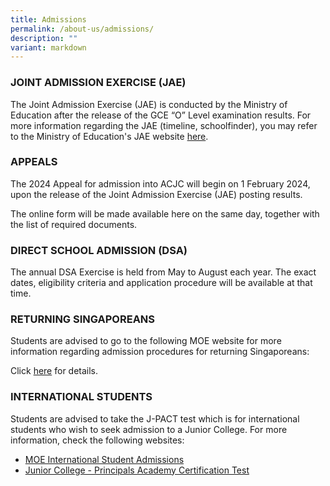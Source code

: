 ```yaml
---
title: Admissions
permalink: /about-us/admissions/
description: ""
variant: markdown
---
```

### JOINT ADMISSION EXERCISE (JAE)

The Joint Admission Exercise (JAE) is conducted by the Ministry of Education after the release of the GCE “O” Level examination results. For more information regarding the JAE (timeline, schoolfinder), you may refer to the Ministry of Education's JAE website [here](https://www.moe.gov.sg/jae).

   

### APPEALS

The 2024 Appeal for admission into ACJC will begin on&nbsp;1 February 2024, upon the release of the Joint Admission Exercise (JAE) posting results.  
  
The online form will be made available here on the same day, together with the list of required documents.

  

### DIRECT SCHOOL ADMISSION (DSA)

The annual DSA Exercise is held from May to August each year. The exact dates, eligibility criteria and application procedure will be available at that time.

<!--- The Direct School Admission application is now closed. Click [here](https://www.acjc.moe.edu.sg/dsa/dsa-application/) for details. --->

### RETURNING SINGAPOREANS

Students are advised to go to the following MOE website for more information regarding admission procedures for returning Singaporeans:  

Click&nbsp;[here](https://www.moe.gov.sg/returning-singaporeans/post-secondary)&nbsp;for details.
  

### INTERNATIONAL STUDENTS

Students are advised to take the J-PACT test which is for international students who wish to seek admission to a Junior College. For more information, check the following websites:  

*   [MOE International Student Admissions](https://www.moe.gov.sg/international-students/studying-in-singapore/)
*   [Junior College - Principals Academy Certification Test](https://www.pact.sg/index.php?option=com_content&amp;view=article&amp;id=58&amp;Itemid=94)